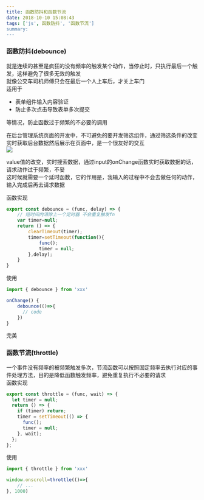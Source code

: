```yaml
---
title: 函数防抖和函数节流
date: 2018-10-10 15:08:43
tags: ['js', 函数防抖', '函数节流']
summary: 
---
```

<a name="166d3c51"></a>
### 函数防抖(debounce)
就是连续的甚至是疯狂的没有频率的触发某个动作，当停止时，只执行最后一个触发，这样避免了很多无效的触发<br />就像公交车司机师傅只会在最后一个人上车后，才关上车门<br />适用于
* 表单组件输入内容验证<br />
* 防止多次点击导致表单多次提交<br />

等情况，防止函数过于频繁的不必要的调用

在后台管理系统页面的开发中，不可避免的要开发筛选组件，通过筛选条件的改变实时获取后台数据然后展示在页面中，是一个很友好的交互<br />![](https://cdn.nlark.com/yuque/0/2018/png/115449/1539153272919-0d7380a6-b0a2-4366-be19-5cb42758d582.png#align=left&display=inline&height=284&originHeight=742&originWidth=1952&status=done&width=747)

value值的改变，实时搜索数据，通过input的onChange函数实时获取数据的话，请求动作过于频繁，不妥<br />这时候就需要一个延时函数，它的作用是，我输入的过程中不会去做任何的动作，输入完成后再去请求数据

函数实现
```javascript
export const debounce = (func, delay) => {
    // 短时间内清除上一个定时器 不会重复触发fn
    var timer=null;
    return () => {
        clearTimeout(timer);
        timer=setTimeout(function(){
            func();
            timer = null;
        },delay);
    }
}
```
使用
```javascript
import { debounce } from 'xxx'

onChange() {
    debounce(()=>{
      // code
    })
}
```
完美

<a name="1258ad45"></a>
### [](https://www.yuque.com/luchao/blog/ogiw6g#l7wkva)函数节流(throttle)
一个事件没有频率的被频繁触发多次，节流函数可以按照固定频率去执行对应的事件处理方法，目的是降低函数触发频率，避免重复执行不必要的请求<br />函数实现
```javascript
export const throttle = (func, wait) => {
  let timer = null;
  return () => {
    if (timer) return;
    timer = setTimeout(() => {
      func();
      timer = null;
    }, wait);
  };
};
```
使用
```javascript
import { throttle } from 'xxx'

window.onscroll=throttle(()=>{
	// ...
}, 1000)
```